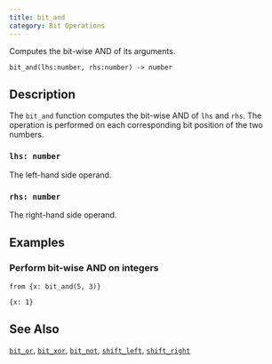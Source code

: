 ```yaml
---
title: bit_and
category: Bit Operations
---
```


Computes the bit-wise AND of its arguments.

```tql
bit_and(lhs:number, rhs:number) -> number
```

## Description

The `bit_and` function computes the bit-wise AND of `lhs` and `rhs`. The
operation is performed on each corresponding bit position of the two numbers.

### `lhs: number`

The left-hand side operand.

### `rhs: number`

The right-hand side operand.

## Examples

### Perform bit-wise AND on integers

```tql
from {x: bit_and(5, 3)}
```

```tql
{x: 1}
```

## See Also

[`bit_or`](/reference/functions/bit_or),
[`bit_xor`](/reference/functions/bit_xor),
[`bit_not`](/reference/functions/bit_not),
[`shift_left`](/reference/functions/shift_left),
[`shift_right`](/reference/functions/shift_right)
